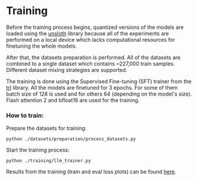 # Training

Before the training process begins, quantized versions of the models are loaded using the [unsloth](https://github.com/unslothai/unsloth) library because all of the experiments are performed on a local device which lacks computational resources for finetuning the whole models.

After that, the datasets preparation is performed. All of the datasets are combined to a single dataset which contains ~227,000 train samples. Different dataset mixing strategies are supported.

The training is done using the Supervised Fine-tuning (SFT) trainer from the [trl](https://github.com/huggingface/trl) library. All the models are finetuned for 3 epochs. For some of them batch size of 128 is used and for others 64 (depending on the model's size). Flash attention 2 and bfloat16 are used for the training.

### How to train:

Prepare the datasets for training:

```
python ./datasets/preparation/process_datasets.py
```

Start the training process:

```
python ./training/llm_trainer.py
```

Results from the training (train and eval loss plots) can be found [here](../results/README.md).

